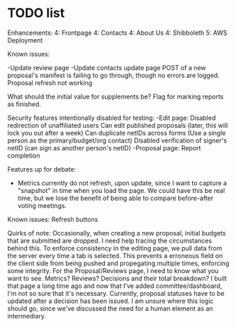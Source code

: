 # TODO list
Enhancements:
  4: Frontpage
  4: Contacts
  4: About Us
4: Shibboleth
5: AWS Deployment


Known issues:
<!-- -Frontpage feed -->
<!-- -Update total received -->
-Update review page
-Update contacts update page
POST of a new proposal's manifest is failing to go through, though no errors are logged.
Proposal refresh not working

What should the initial value for supplements be?
Flag for marking reports as finished.

Security features intentionally disabled for testing:
  -Edit page:
    Disabled redirection of unaffiliated users
    Can edit published proposals (later, this will lock you out after a week)
    Can duplicate netIDs across forms (Use a single person as the primary/budget/org contact)
    Disabled verification of signer's netID (can sign as another person's netID)
  -Proposal page:
    Report completion

Features up for debate:
  - Metrics currently do not refresh, upon update, since I want to capture a "snapshot" in time when you load the page. We could have this be real time, but we lose the benefit of being  able to compare before-after voting meetings.

Known issues:
  Refresh buttons

Quirks of note:
  Occasionally, when creating a new proposal, initial budgets that are submitted are dropped. I need help tracing the circumstances behind this.
  To enforce consistency in the editing page, we pull data from the server every time a tab is selected. This prevents a erroneous field on the client side from being pushed and propegating multiple times, enforcing some integrity.
  For the Proposal/Reviews page, I need to know what you want to see. Metrics? Reviews? Decisions and their total breakdown? I built that page a long time ago and now that I've added committee/dashboard, I'm not so sure that it's necessary.
  Currently, proposal statuses have to be updated after a decision has been issued. I am unsure where this logic should go, since we've discussed the need for a human element as an intermediary.
